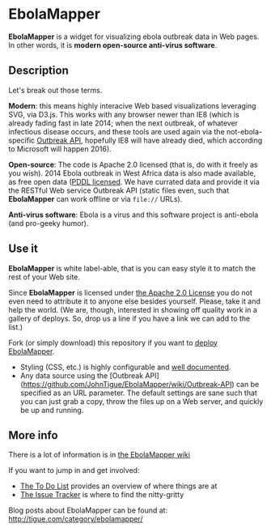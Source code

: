EbolaMapper
===========

**EbolaMapper** is a widget for visualizing ebola outbreak data in Web pages. In other words, it is **modern open-source anti-virus software**. 

Description
-----------
Let's break out those terms.

**Modern**: this means highly interacive Web based visualizations leveraging SVG, via D3.js. This works with any browser newer than IE8 (which is already fading fast in late 2014; when the next outbreak, of whatever infectious disease occurs, and these tools are used again via the not-ebola-specific [Outbreak API](https://github.com/JohnTigue/EbolaMapper/wiki/Outbreak-API), hopefully IE8 will have already died, which according to Microsoft will happen 2016).

**Open-source**: The code is Apache 2.0 licensed (that is, do with it freely as you wish). 2014 Ebola outbreak in West Africa data is also made available, as free open data ([PDDL licensed](http://opendatacommons.org/licenses/pddl/). We have currated data and provide it via the RESTful Web service Outbreak API (static files even, such that **EbolaMapper** can work offline or via `file://` URLs).

**Anti-virus software**: Ebola is a virus and this software project is anti-ebola (and pro-geeky humor).

Use it
------
**EbolaMapper** is white label-able, that is you can easy style it to match the rest of your Web site. 

Since **EbolaMapper** is licensed under [the Apache 2.0 License](http://www.apache.org/licenses/LICENSE-2.0.html) you do not even need to attribute it to anyone else besides yourself. Please, take it and help the world. (We are, though, interested in showing off quality work in a gallery of deploys. So, drop us a line if you have a link we can add to the list.)

Fork (or simply download) this repository if you want to [deploy EbolaMapper](https://github.com/JohnTigue/EbolaMapper/wiki/Deployment-HOWTO). 
- Styling (CSS, etc.) is highly configurable and [well documented](https://github.com/JohnTigue/EbolaMapper/wiki/White-Label). 
- Any data source using the [Outbreak API] (https://github.com/JohnTigue/EbolaMapper/wiki/Outbreak-API) can be specified as an URL parameter.
The default settings are sane such that you can just grab a copy, throw the files up on a Web server, and quickly be up and running.

More info
---------
There is a lot of information is in [the EbolaMapper wiki](https://github.com/JohnTigue/EbolaMapper/wiki)

If you want to jump in and get involved:  
- [The To Do List](https://github.com/JohnTigue/EbolaMapper/wiki/To-Do-List) provides an overview of where things are at  
- [The Issue Tracker](https://github.com/JohnTigue/EbolaMapper/issues) is where to find the nitty-gritty

Blog posts about EbolaMapper can be found at:  
http://tigue.com/category/ebolamapper/

